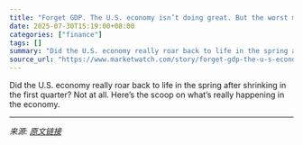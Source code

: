 ```yaml
---
title: "Forget GDP. The U.S. economy isn’t doing great. But the worst might be over."
date: 2025-07-30T15:19:00+08:00
categories: ["finance"]
tags: []
summary: "Did the U.S. economy really roar back to life in the spring after shrinking in the first quarter? Not at all. Here’s the scoop on what’s really happening in the economy."
source_url: "https://www.marketwatch.com/story/forget-gdp-the-u-s-economy-isnt-doing-great-but-the-worst-might-be-over-6d202c35?mod=mw_rss_topstories"
---
```


Did the U.S. economy really roar back to life in the spring after shrinking in the first quarter? Not at all. Here’s the scoop on what’s really happening in the economy.

---

*来源: [原文链接](https://www.marketwatch.com/story/forget-gdp-the-u-s-economy-isnt-doing-great-but-the-worst-might-be-over-6d202c35?mod=mw_rss_topstories)*
